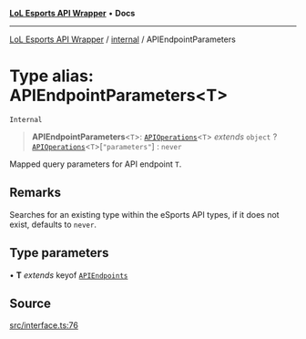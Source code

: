 [**LoL Esports API Wrapper**](../../README.md) • **Docs**

***

[LoL Esports API Wrapper](../../globals.md) / [internal](../README.md) / APIEndpointParameters

# Type alias: APIEndpointParameters\<T\>

`Internal`

> **APIEndpointParameters**\<`T`\>: [`APIOperations`](APIOperations.md)\<`T`\> *extends* `object` ? [`APIOperations`](APIOperations.md)\<`T`\>\[`"parameters"`\] : `never`

Mapped query parameters for API endpoint `T`.

## Remarks

Searches for an existing type within the eSports API types, if it does not exist, defaults to `never`.

## Type parameters

• **T** *extends* keyof [`APIEndpoints`](APIEndpoints.md)

## Source

[src/interface.ts:76](https://github.com/Viriatto/lol-esports-api/blob/f75af3cc48e6c5c022cb9cef4afcf61deb2fdb5b/src/interface.ts#L76)
